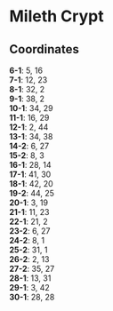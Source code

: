 # Mileth Crypt

## Coordinates

**6-1**: 5, 16  
**7-1**: 12, 23  
**8-1**: 32, 2  
**9-1**: 38, 2  
**10-1**: 34, 29  
**11-1**: 16, 29  
**12-1**: 2, 44  
**13-1**: 34, 38  
**14-2**: 6, 27  
**15-2**: 8, 3  
**16-1**: 28, 14  
**17-1**: 41, 30  
**18-1**: 42, 20  
**19-2**: 44, 25  
**20-1**: 3, 19  
**21-1**: 11, 23  
**22-1**: 21, 2  
**23-2**: 6, 27  
**24-2**: 8, 1  
**25-2**: 31, 1  
**26-2**: 2, 13  
**27-2**: 35, 27  
**28-1**: 13, 31  
**29-1**: 3, 42  
**30-1**: 28, 28  

